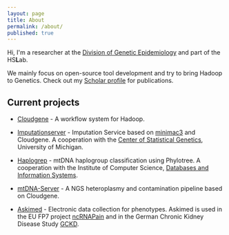 ```yaml
---
layout: page
title: About
permalink: /about/
published: true
---
```


Hi,
I'm a researcher at the [Division of Genetic Epidemiology](http://genepi.i-med.ac.at) and part of the HS**L**ab. 

We mainly focus on open-source tool development and try to bring Hadoop to Genetics. Check out my [Scholar profile](http://scholar.google.at/citations?user=xx6B8OUAAAAJ&hl=de) for publications. 

## Current projects
- [Cloudgene](http://cloudgene.uibk.ac.at) - A workflow system for Hadoop.

- [Imputationserver](http://imputationserver.sph.umich.edu/) - Imputation Service based on [minimac3](genome.sph.umich.edu/wiki/Minimac3) and Cloudgene. A cooperation with the [Center of Statistical Genetics](http://csg.sph.umich.edu/abecasis/), University of Michigan.

- [Haplogrep](http://haplogrep.uibk.ac.at) - mtDNA haplogroup classification using Phylotree. A cooperation with the Institute of Computer Science, [Databases and Information Systems](https://dbis-informatik.uibk.ac.at/).

- [mtDNA-Server](http://mtdna-server.uibk.ac.at) - A NGS heteroplasmy and contamination pipeline based on Cloudgene. 

- [Askimed](http://www.askimed.com) - Electronic data collection for phenotypes. Askimed is used in the EU FP7 project [ncRNAPain](http://ec.europa.eu/research/health/medical-research/brain-research/projects/ncrnapain_en.html) and in the German Chronic Kidney Disease Study [GCKD](http://www.gckd.org/Seiten/Default.aspx).
